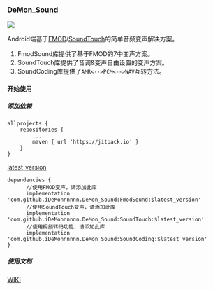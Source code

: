 ### DeMon_Sound

[![](https://jitpack.io/v/iDeMonnnnnn/DeMon_Sound.svg)](https://jitpack.io/#iDeMonnnnnn/DeMon_Sound)

Android端基于[FMOD](https://www.fmod.com/)/[SoundTouch](https://gitlab.com/soundtouch/soundtouch)的简单音频变声解决方案。

1. FmodSound库提供了基于FMOD的7中变声方案。
2. SoundTouch库提供了音调&变声自由设置的变声方案。
3. SoundCoding库提供了```AMR<-->PCM<-->WAV```互转方法。

#### 开始使用

##### 添加依赖

```
allprojects {
	repositories {
		...
		maven { url 'https://jitpack.io' }
	}
}
```
[latest_version](https://github.com/iDeMonnnnnn/DeMon_Sound/releases)
```
dependencies {
      //使用FMOD变声，请添加此库
	  implementation 'com.github.iDeMonnnnnn.DeMon_Sound:FmodSound:$latest_version'
	  //使用SoundTouch变声，请添加此库
	  implementation 'com.github.iDeMonnnnnn.DeMon_Sound:SoundTouch:$latest_version'
	  //使用视频转码功能，请添加此库
      implementation 'com.github.iDeMonnnnnn.DeMon_Sound:SoundCoding:$latest_version'
}
```

##### 使用文档

[WIKI](https://github.com/iDeMonnnnnn/DeMon_Sound/wiki)






